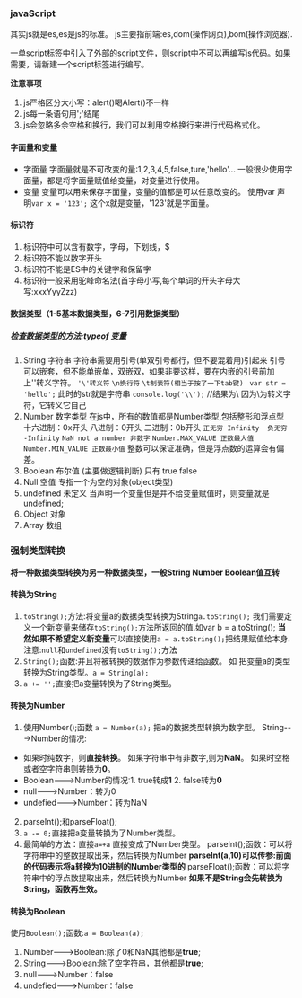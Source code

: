 ### javaScript
其实js就是es,es是js的标准。
js主要指前端:es,dom(操作网页),bom(操作浏览器).

一单script标签中引入了外部的script文件，则script中不可以再编写js代码。如果需要，请新建一个script标签进行编写。

**注意事项**
1. js严格区分大小写：alert()喝Alert()不一样
2. js每一条语句用';'结尾
3. js会忽略多余空格和换行，我们可以利用空格换行来进行代码格式化。

#### 字面量和变量
- 字面量
字面量就是不可改变的量:1,2,3,4,5,false,ture,'hello'...
一般很少使用字面量，都是将字面量赋值给变量，对变量进行使用。
- 变量
变量可以用来保存字面量，变量的值都是可以任意改变的。
使用var 声明`var x = '123';` 这个x就是变量，'123'就是字面量。

#### 标识符
1. 标识符中可以含有数字，字母，下划线，$
2. 标识符不能以数字开头
3. 标识符不能是ES中的关键字和保留字
4. 标识符一般采用驼峰命名法(首字母小写,每个单词的开头字母大写:xxxYyyZzz)

#### 数据类型（1-5基本数据类型，6-7引用数据类型）
##### 检查数据类型的方法:typeof 变量
1. String 字符串
字符串需要用引号(单双引号都行，但不要混着用)引起来
引号可以嵌套，但不能单嵌单，双嵌双，如果非要这样，要在内嵌的引号前加上'\'转义字符。
`'\'转义符` `\n换行符` `\t制表符(相当于按了一下tab键)`
` var str = 'hello';`  此时的str就是字符串
`console.log('\\');`           //结果为\ 因为\为转义字符，它转义它自己
2. Number 数字类型
在js中，所有的数值都是Number类型,包括整形和浮点型
十六进制：0x开头
八进制：0开头
二进制：0b开头
`正无穷 Infinity  负无穷 -Infinity`
`NaN not a number 非数字`
`Number.MAX_VALUE 正数最大值` `Number.MIN_VALUE 正数最小值`
整数可以保证准确，但是浮点数的运算会有偏差。
3. Boolean 布尔值 (主要做逻辑判断)
只有 true false
4. Null 空值
专指一个为空的对象(object类型)
5. undefined 未定义
当声明一个变量但是并不给变量赋值时，则变量就是undefined;
6. Object 对象
7. Array 数组

### 强制类型转换 ###
**将一种数据类型转换为另一种数据类型，一般String Number Boolean值互转**
#### 转换为**String** ####
1. `toString();`方法:将变量a的数据类型转换为String`a.toString();`
我们需要定义一个新变量来储存`toString();`方法所返回的值.如var b = a.toString();
**当然如果不希望定义新变量**可以直接使用`a = a.toString();`把结果赋值给本身.
注意:`null`和`undefined`没有`toString();`方法
2. `String();`函数:并且将被转换的数据作为参数传递给函数。
如 把变量a的类型转换为String类型。`a = String(a);`
3. `a += '';`直接把a变量转换为了String类型。
#### 转换为**Number** ####
1. 使用Number();函数 `a = Number(a);` 把a的数据类型转换为数字型。
String--->Number的情况:
- 如果时纯数字，则**直接转换**。
如果字符串中有非数字,则为**NaN**。
如果时空格或者空字符串则转换为**0**。
- Boolean--->Number的情况:1. true转成**1** 2. false转为**0**
- null--->Number：转为0
- undefied--->Number：转为NaN
2. parseInt();和parseFloat();
3. `a -= 0;`直接把a变量转换为了Number类型。
4. 最简单的方法：直接`a=+a` 直接变成了Number类型。
parseInt();函数：可以将字符串中的整数提取出来，然后转换为Number
**parseInt(a,10)可以传参:前面的代码表示将a转换为10进制的Number类型的**
parseFloat();函数：可以将字符串中的浮点数提取出来，然后转换为Number
**如果不是String会先转换为String，函数再生效。**
#### 转换为Boolean ####
使用`Boolean();`函数:`a = Boolean(a);`
1. Number--->Boolean:除了0和NaN其他都是**true**;
2. String--->Boolean:除了空字符串，其他都是**true**;
3. null--->Number：false
4. undefied--->Number：false

